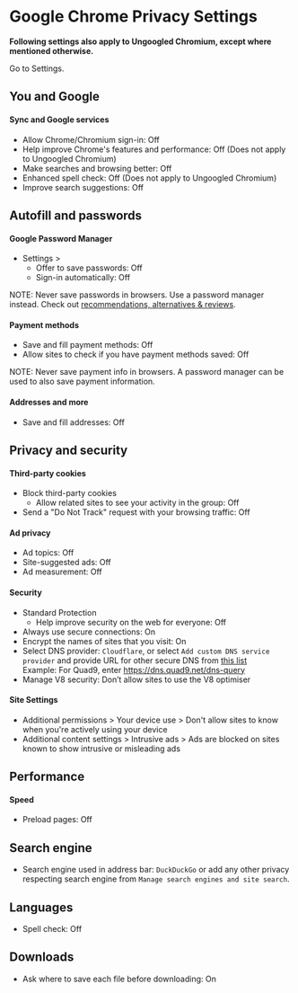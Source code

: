 # Google Chrome Privacy Settings

**Following settings also apply to Ungoogled Chromium, except where mentioned otherwise.**

Go to Settings.



## You and Google

#### Sync and Google services
- Allow Chrome/Chromium sign-in: Off
- Help improve Chrome's features and performance: Off (Does not apply to Ungoogled Chromium)
- Make searches and browsing better: Off
- Enhanced spell check: Off (Does not apply to Ungoogled Chromium)
- Improve search suggestions: Off



## Autofill and passwords

#### Google Password Manager
- Settings >
  - Offer to save passwords: Off
  - Sign-in automatically: Off

NOTE: Never save passwords in browsers. Use a password manager instead. Check out [recommendations, alternatives & reviews](https://github.com/StellarSand/privacy-settings#recommendations-alternatives--reviews).

#### Payment methods
- Save and fill payment methods: Off
- Allow sites to check if you have payment methods saved: Off

NOTE: Never save payment info in browsers. A password manager can be used to also save payment information.

#### Addresses and more
- Save and fill addresses: Off



## Privacy and security

#### Third-party cookies
- Block third-party cookies
  - Allow related sites to see your activity in the group: Off
- Send a "Do Not Track" request with your browsing traffic: Off

#### Ad privacy
- Ad topics: Off
- Site-suggested ads: Off
- Ad measurement: Off

#### Security
- Standard Protection
  - Help improve security on the web for everyone: Off
- Always use secure connections: On
- Encrypt the names of sites that you visit: On
- Select DNS provider: `Cloudflare`, or select `Add custom DNS service provider` and provide URL for other secure DNS from [this list](https://www.privacyguides.org/dns/)
<br>Example: For Quad9, enter https://dns.quad9.net/dns-query
- Manage V8 security: Don’t allow sites to use the V8 optimiser

#### Site Settings
- Additional permissions > Your device use > Don't allow sites to know when you're actively using your device
- Additional content settings > Intrusive ads > Ads are blocked on sites known to show intrusive or misleading ads



## Performance

#### Speed
- Preload pages: Off



## Search engine
- Search engine used in address bar: `DuckDuckGo` or add any other privacy respecting search engine from `Manage search engines and site search`.



## Languages
- Spell check: Off



## Downloads
- Ask where to save each file before downloading: On